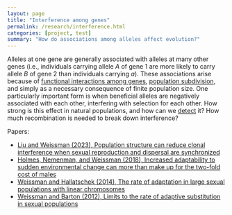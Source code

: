 ```yaml
---
layout: page
title: "Interference among genes"
permalink: /research/interference.html
categories: [project, test]
summary: "How do associations among alleles affect evolution?"
---
```


Alleles at one gene are generally associated with alleles at many other genes 
(i.e., individuals carrying allele _A_ of gene 1 are more likely to carry allele _B_ of gene 2 than individuals carrying _a_).
These associations arise because of [functional interactions among genes](/research/complex.html),
[population subdivision](/research/space.html), and simply as a necessary consequence of finite population size.
One particularly important form is when beneficial alleles are negatively associated with each other,
interfering with selection for each other.
How strong is this effect in natural populations, and how can we [detect](/research/inference.html) it? 
How much recombination is needed to break down interference? 

Papers:

- [Liu and Weissman (2023), Population structure can reduce clonal interference when sexual reproduction and dispersal are synchronized](https://doi.org/10.1101/2023.07.10.548343)
- [Holmes, Nemenman, and Weissman (2018), Increased adaptability to sudden environmental change can more than make up for the two-fold cost of males](https://iopscience.iop.org/article/10.1209/0295-5075/123/58001)
- [Weissman and Hallatschek (2014), The rate of adaptation in large sexual populations with linear chromosomes](http://www.genetics.org/content/196/4/1167.full-text.pdf%2Bhtml)
- [Weissman and Barton (2012), Limits to the rate of adaptive substitution in sexual populations](http://journals.plos.org/plosgenetics/article?id=10.1371/journal.pgen.1002740)

